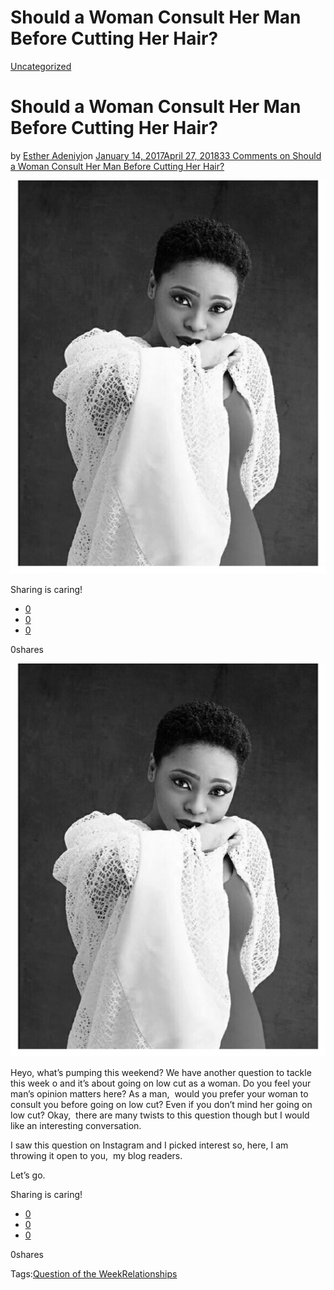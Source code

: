 # Should a Woman Consult Her Man Before Cutting Her Hair?

[Uncategorized](https://estheradeniyi.com/category/uncategorized/)
# Should a Woman Consult Her Man Before Cutting Her Hair?

by [Esther Adeniyi](https://estheradeniyi.com/author/esther-adeniyi/)on [January 14, 2017April 27, 2018](https://estheradeniyi.com/should-woman-consult-her-man-before/)[33 Comments on Should a Woman Consult Her Man Before Cutting Her Hair?](https://estheradeniyi.com/should-woman-consult-her-man-before/#comments)

![](images/ChidinmaEkileonlowcut.jpg)

Sharing is caring!

- [0](https://www.facebook.com/sharer/sharer.php?u=https%3A%2F%2Festheradeniyi.com%2Fshould-woman-consult-her-man-before%2F&amp;t=Should%20a%20Woman%20Consult%20Her%20Man%20Before%20Cutting%20Her%20Hair%3F)
- [0](https://twitter.com/intent/tweet?text=Should%20a%20Woman%20Consult%20Her%20Man%20Before%20Cutting%20Her%20Hair%3F&amp;url=https%3A%2F%2Festheradeniyi.com%2Fshould-woman-consult-her-man-before%2F)
- [0](#)

0shares

[![Chidinma Ekile on low cut](images/ChidinmaEkileonlowcut.jpg)](images/ChidinmaEkileonlowcut.jpg)

 Heyo, what&#x2019;s pumping this weekend? We have another question to tackle this week o and it&#x2019;s about going on low cut as a woman. Do you feel your man&#x2019;s opinion matters here? As a man, &#xA0;would you prefer your woman to consult you before going on low cut? Even if you don&#x2019;t mind her going on low cut? Okay, &#xA0;there are many twists to this question though but I would like an interesting conversation.

I saw this question on Instagram and I picked interest so, here, I am throwing it open to you, &#xA0;my blog readers.

Let&#x2019;s go.&#xA0;

Sharing is caring!

- [0](https://www.facebook.com/sharer/sharer.php?u=https%3A%2F%2Festheradeniyi.com%2Fshould-woman-consult-her-man-before%2F&amp;t=Should%20a%20Woman%20Consult%20Her%20Man%20Before%20Cutting%20Her%20Hair%3F)
- [0](https://twitter.com/intent/tweet?text=Should%20a%20Woman%20Consult%20Her%20Man%20Before%20Cutting%20Her%20Hair%3F&amp;url=https%3A%2F%2Festheradeniyi.com%2Fshould-woman-consult-her-man-before%2F)
- [0](#)

0shares

Tags:[Question of the Week](https://estheradeniyi.com/tag/question-of-the-week/)[Relationships](https://estheradeniyi.com/tag/relationships/)